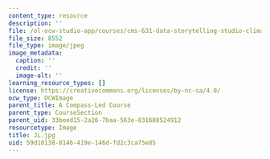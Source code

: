 ```yaml
---
content_type: resource
description: ''
file: /ol-ocw-studio-app/courses/cms-631-data-storytelling-studio-climate-change-spring-2017/59d101388146419e146dfd2c3ca75e85_JL.jpg
file_size: 8552
file_type: image/jpeg
image_metadata:
  caption: ''
  credit: ''
  image-alt: ''
learning_resource_types: []
license: https://creativecommons.org/licenses/by-nc-sa/4.0/
ocw_type: OCWImage
parent_title: A Compass-Led Course
parent_type: CourseSection
parent_uid: 33beed15-2a26-7baa-563e-831688524912
resourcetype: Image
title: JL.jpg
uid: 59d10138-8146-419e-146d-fd2c3ca75e85
---
```

